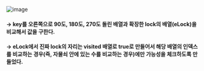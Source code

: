 ![image](https://user-images.githubusercontent.com/81174840/231662168-0b4b90b1-06ef-4543-a717-8282379b06fc.png)

#### → key를 오른쪽으로 90도, 180도, 270도 돌린 배열과 확장한 lock의 배열(eLock)을 비교해서 값을 구한다.
#### → eLock에서 진짜 lock의 자리는 visited 배열로 true로 만들어서 해당 배열의 인덱스를 비교하는 경우(즉, 자물쇠 안에 있는 수를 비교하는 경우)에만 가능성을 체크하도록 만들었다.
